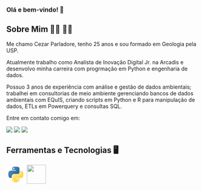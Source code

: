 ### Olá e bem-vindo! 👋

## Sobre Mim 🧍‍♂️ 🏳️‍🌈
Me chamo Cezar Parladore, tenho 25 anos e sou formado em Geologia pela USP.

Atualmente trabalho como Analista de Inovação Digital Jr. na Arcadis e desenvolvo minha carreira com
progrmação em Python e engenharia de dados.

Possuo 3 anos de experiência com análise e gestão de dados ambientais; trabalhei em consultorias de meio ambiente gerenciando bancos de dados ambientais com EQuIS, criando scripts em Python e R para manipulação de dados, ETLs em Powerquery e consultas SQL.

Entre em contato comigo em:

<div>
<a href="https://instagram.com/cezareilparladore" target="_blank"><img src="https://img.shields.io/badge/-Instagram-%23E4405F?style=for-the-badge&logo=instagram&logoColor=white" target="_blank"></a>
<a href = "mailto:cezar.parladore@alumni.usp.br"><img src="https://img.shields.io/badge/Gmail-D14836?style=for-the-badge&logo=gmail&logoColor=white" target="_blank"></a>
<a href="https://www.linkedin.com/in/cezar-parladore" target="_blank"><img src="https://img.shields.io/badge/-LinkedIn-%230077B5?style=for-the-badge&logo=linkedin&logoColor=white" target="_blank"></a>
</div>

## Ferramentas e Tecnologias 🖥️

<img src="img/python-original.svg" height=50 width=50/> <img src="https://cdn.jsdelivr.net/gh/devicons/devicon/icons/markdown/markdown-original.svg" height=50 width=50/>
